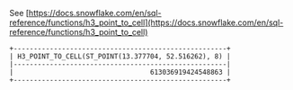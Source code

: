See [https://docs.snowflake.com/en/sql-reference/functions/h3_point_to_cell](https://docs.snowflake.com/en/sql-reference/functions/h3_point_to_cell)
```
+-----------------------------------------------------+
| H3_POINT_TO_CELL(ST_POINT(13.377704, 52.516262), 8) |
|-----------------------------------------------------|
|                                  613036919424548863 |
+-----------------------------------------------------+
```
